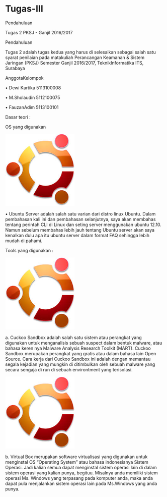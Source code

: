 # Tugas-III

Pendahuluan 


Tugas 2 PKSJ - Ganjil 2016/2017

Pendahuluan

Tugas 2 adalah tugas kedua yang harus di selesaikan sebagai salah satu syarat penilaian pada matakuliah Perancangan Keamanan & Sistem Jaringan (PKSJ) Semester Ganjil 2016/2017, TeknikInformatika ITS, Surabaya

AnggotaKelompok

• Dewi Kartika 5113100008

• M.Sholaudin 5112100075

• FauzanAdim 5113100101

Dasar teori :

OS yang digunakan

![alt tag](https://github.com/PKSJTeam/Tugas-II/blob/master/Tools/ubuntu1.jpg)

• Ubuntu Server adalah salah satu varian dari distro linux Ubuntu. Dalam pembahasan kali ini dan pembahasan selanjutnya, saya akan membahas tentang perintah CLI di Linux dan seting server menggunakan ubuntu 12.10. Namun sebelum membahas lebih jauh tentang Ubuntu server akan saya kenalkan dulu apa itu ubuntu server dalam format FAQ sehingga lebih mudah di pahami.

Tools yang digunakan :

![alt tag](https://github.com/PKSJTeam/Tugas-II/blob/master/Tools/ubuntu1.jpg)

a. Cuckoo Sandbox adalah salah satu sistem atau perangkat yang digunakan untuk menganalisis sebuah suspect dalam bentuk malware, atau bahasa keren nya Malware Analysis Research Toolkit (MART). Cuckoo Sandbox merupakan perangkat yang gratis atau dalam bahasa lain Open Source. Cara kerja dari Cuckoo Sandbox ini adalah dengan memantau segala kejadian yang mungkin di ditimbulkan oleh sebuah malware yang secara sengaja di run di sebuah environtment yang terisolasi.

![alt tag](https://github.com/PKSJTeam/Tugas-II/blob/master/Tools/ubuntu1.jpg)

b. Virtual Box merupakan software virtualisasi yang digunakan untuk menginstal OS “Operating System” atau bahasa indonesianya Sistem Operasi. Jadi kalian semua dapat menginstal sistem operasi lain di dalam sistem operasi yang kalian punya, begituu. Misalnya anda memiliki sistem operasi Ms. Windows yang terpasang pada komputer anda, maka anda dapat pula menjalankan sistem operasi lain pada Ms.Windows yang anda punya.

